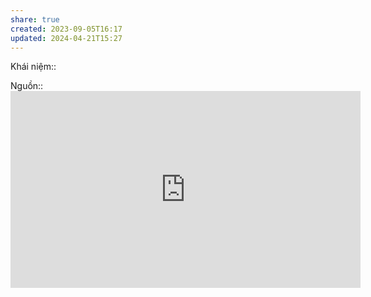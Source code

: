 ```yaml
---
share: true
created: 2023-09-05T16:17
updated: 2024-04-21T15:27
---
```

Khái niệm:: 

Nguồn:: <iframe width="560" height="315" src="https://www.youtube.com/embed/ZthqD40zzMQ?si=8H6Sfvz5j06wEc-R" title="YouTube video player" frameborder="0" allow="accelerometer; autoplay; clipboard-write; encrypted-media; gyroscope; picture-in-picture; web-share" referrerpolicy="strict-origin-when-cross-origin" allowfullscreen></iframe>